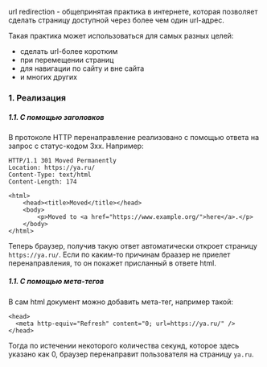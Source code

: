 url redirection - общепринятая практика в интернете, которая позволяет сделать страницу доступной через более чем один url-адрес.

Такая практика может использоваться для самых разных целей:
- сделать url-более коротким
- при перемещении страниц
- для навигации по сайту и вне сайта
- и многих других

### 1. Реализация

##### 1.1. С помощью заголовков

В протоколе HTTP перенаправление реализовано с помощью ответа на запрос с статус-кодом 3xx. Например:

```
HTTP/1.1 301 Moved Permanently
Location: https://ya.ru/
Content-Type: text/html
Content-Length: 174

<html>
	<head><title>Moved</title></head>
	<body>
		<p>Moved to <a href="https://www.example.org/">here</a>.</p>
	</body>
</html>
```

Теперь браузер, получив такую ответ автоматически откроет страницу `https://ya.ru/`. Если по каким-то причинам браазер не приелет перенаправления, то он покажет присланный в ответе html.

##### 1.1. С помощью мета-тегов

В сам html документ можно добавить мета-тег, например такой:
```
<head>
  <meta http-equiv="Refresh" content="0; url=https://ya.ru/" />
</head>
```
Тогда по истечении некоторого количества секунд, которое здесь указано как 0, браузер перенаправит пользователя на страницу `ya.ru`.

